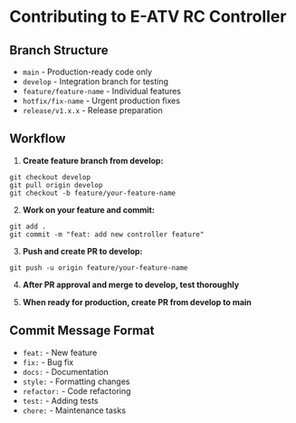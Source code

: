 # Contributing to E-ATV RC Controller

## Branch Structure
- `main` - Production-ready code only
- `develop` - Integration branch for testing
- `feature/feature-name` - Individual features
- `hotfix/fix-name` - Urgent production fixes
- `release/v1.x.x` - Release preparation

## Workflow
1. **Create feature branch from develop:**
```
git checkout develop
git pull origin develop
git checkout -b feature/your-feature-name
```

2. **Work on your feature and commit:**
```
git add .
git commit -m "feat: add new controller feature"
```

3. **Push and create PR to develop:**
```
git push -u origin feature/your-feature-name
```

4. **After PR approval and merge to develop, test thoroughly**

5. **When ready for production, create PR from develop to main**

## Commit Message Format
- `feat:` - New feature
- `fix:` - Bug fix
- `docs:` - Documentation
- `style:` - Formatting changes
- `refactor:` - Code refactoring
- `test:` - Adding tests
- `chore:` - Maintenance tasks
